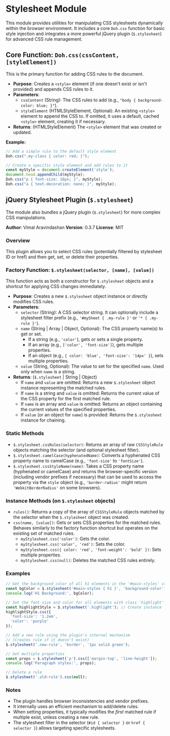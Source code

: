 # Stylesheet Module

This module provides utilities for manipulating CSS stylesheets dynamically within the browser environment. It includes a core `Doh.css` function for basic style injection and integrates a more powerful jQuery plugin (`$.stylesheet`) for advanced CSS rule management.

## Core Function: `Doh.css(cssContent, [styleElement])`

This is the primary function for adding CSS rules to the document.

*   **Purpose**: Creates a `<style>` element (if one doesn't exist or isn't provided) and appends CSS rules to it.
*   **Parameters**:
    *   `cssContent` (String): The CSS rules to add (e.g., `"body { background-color: blue; }"`).
    *   `styleElement` (HTMLStyleElement, Optional): An existing `<style>` element to append the CSS to. If omitted, it uses a default, cached `<style>` element, creating it if necessary.
*   **Returns**: (HTMLStyleElement) The `<style>` element that was created or updated.

**Example:**

```javascript
// Add a simple rule to the default style element
Doh.css(".my-class { color: red; }");

// Create a specific style element and add rules to it
const myStyle = document.createElement('style');
document.head.appendChild(myStyle);
Doh.css("p { font-size: 16px; }", myStyle);
Doh.css("a { text-decoration: none; }", myStyle);
```

## jQuery Stylesheet Plugin (`$.stylesheet`)

The module also bundles a jQuery plugin (`$.stylesheet`) for more complex CSS manipulations.

**Author**: Vimal Aravindashan
**Version**: 0.3.7
**License**: MIT

### Overview

This plugin allows you to select CSS rules (potentially filtered by stylesheet ID or href) and then get, set, or delete their properties.

### Factory Function: `$.stylesheet(selector, [name], [value])`

This function acts as both a constructor for `$.stylesheet` objects and a shortcut for applying CSS changes immediately.

*   **Purpose**: Creates a new `$.stylesheet` object instance or directly modifies CSS rules.
*   **Parameters**:
    *   `selector` (String): A CSS selector string. It can optionally include a stylesheet filter prefix (e.g., `'#mySheet { .my-rule }'` or `'* { .my-rule }'`).
    *   `name` (String | Array | Object, Optional): The CSS property name(s) to get or set.
        *   If a string (e.g., `'color'`), gets or sets a single property.
        *   If an array (e.g., `['color', 'font-size']`), gets multiple properties.
        *   If an object (e.g., `{ color: 'blue', 'font-size': '14px' }`), sets multiple properties.
    *   `value` (String, Optional): The value to set for the specified `name`. Used only when `name` is a string.
*   **Returns**: (`$.stylesheet` | String | Object)
    *   If `name` and `value` are omitted: Returns a new `$.stylesheet` object instance representing the matched rules.
    *   If `name` is a string and `value` is omitted: Returns the current value of the CSS property for the first matched rule.
    *   If `name` is an array and `value` is omitted: Returns an object containing the current values of the specified properties.
    *   If `value` (or an object for `name`) is provided: Returns the `$.stylesheet` instance for chaining.

### Static Methods

*   `$.stylesheet.cssRules(selector)`: Returns an array of raw `CSSStyleRule` objects matching the selector (and optional stylesheet filter).
*   `$.stylesheet.camelCase(hyphenatedName)`: Converts a hyphenated CSS property name to camelCase (e.g., `'font-size'` to `'fontSize'`).
*   `$.stylesheet.cssStyleName(name)`: Takes a CSS property name (hyphenated or camelCase) and returns the browser-specific version (including vendor prefixes if necessary) that can be used to access the property via the `style` object (e.g., `'border-radius'` might return `'WebkitBorderRadius'` on some browsers).

### Instance Methods (on `$.stylesheet` objects)

*   `rules()`: Returns a copy of the array of `CSSStyleRule` objects matched by the selector when the `$.stylesheet` object was created.
*   `css(name, [value])`: Gets or sets CSS properties for the matched rules. Behaves similarly to the factory function shortcut but operates on the existing set of matched rules.
    *   `myStylesheet.css('color')`: Gets the color.
    *   `myStylesheet.css('color', 'red')`: Sets the color.
    *   `myStylesheet.css({ color: 'red', 'font-weight': 'bold' })`: Sets multiple properties.
    *   `myStylesheet.css(null)`: Deletes the matched CSS rules entirely.

### Examples

```javascript
// Get the background color of all h1 elements in the '#main-styles' stylesheet
const bgColor = $.stylesheet('#main-styles { h1 }', 'background-color');
console.log('H1 Background:', bgColor);

// Set the font size and color for all elements with class 'highlight'
const highlightStyle = $.stylesheet('.highlight'); // Create instance
highlightStyle.css({
  'font-size': '1.2em',
  'color': 'purple'
});

// Add a new rule using the plugin's internal mechanism
// (Creates rule if it doesn't exist)
$.stylesheet('.new-rule', 'border', '1px solid green');

// Get multiple properties
const props = $.stylesheet('p').css(['margin-top', 'line-height']);
console.log('Paragraph styles:', props);

// Delete a rule
$.stylesheet('.old-rule').css(null);
```

### Notes

*   The plugin handles browser inconsistencies and vendor prefixes.
*   It internally uses an efficient mechanism to add/delete rules.
*   When setting properties, it typically modifies the *first* matched rule if multiple exist, unless creating a new rule.
*   The stylesheet filter in the selector (`#id { selector }` or `href { selector }`) allows targeting specific stylesheets. 